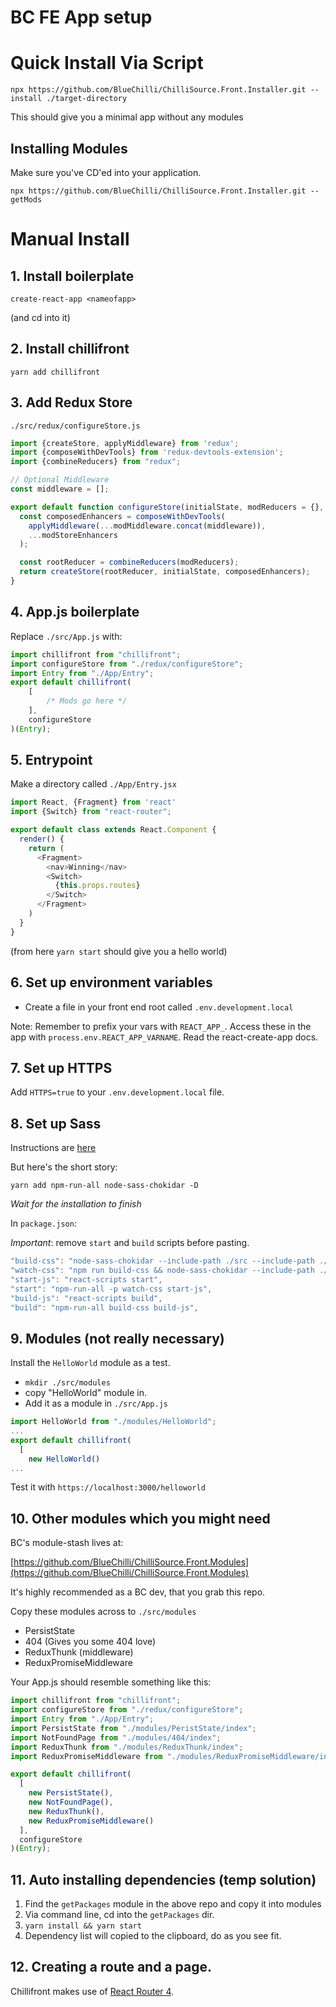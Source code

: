 # BC FE App setup

# Quick Install Via Script

`npx https://github.com/BlueChilli/ChilliSource.Front.Installer.git --install ./target-directory`

This should give you a minimal app without any modules

## Installing Modules

Make sure you've CD'ed into your application.

`npx https://github.com/BlueChilli/ChilliSource.Front.Installer.git --getMods`


# Manual Install


## 1. Install boilerplate

`create-react-app <nameofapp>`

(and cd into it)

## 2. Install chillifront

`yarn add chillifront`

## 3. Add Redux Store

`./src/redux/configureStore.js`

```js
import {createStore, applyMiddleware} from 'redux';
import {composeWithDevTools} from 'redux-devtools-extension';
import {combineReducers} from "redux";

// Optional Middleware
const middleware = [];

export default function configureStore(initialState, modReducers = {}, modMiddleware = [], modStoreEnhancers = []) {
  const composedEnhancers = composeWithDevTools(
    applyMiddleware(...modMiddleware.concat(middleware)),
    ...modStoreEnhancers
  );

  const rootReducer = combineReducers(modReducers);
  return createStore(rootReducer, initialState, composedEnhancers);
}
```


## 4. App.js boilerplate

Replace `./src/App.js` with:

```js
import chillifront from "chillifront";
import configureStore from "./redux/configureStore";
import Entry from "./App/Entry";
export default chillifront(
    [
        /* Mods go here */
    ],
    configureStore
)(Entry);

``` 

## 5. Entrypoint

Make a directory called `./App/Entry.jsx`

```js
import React, {Fragment} from 'react'
import {Switch} from "react-router";

export default class extends React.Component {
  render() {
    return (
      <Fragment>
        <nav>Winning</nav>
        <Switch>
          {this.props.routes}
        </Switch>
      </Fragment>
    )
  }
}
```

(from here `yarn start` should give you a hello world)

## 6. Set up environment variables

* Create a file in your front end root called `.env.development.local`

Note: Remember to prefix your vars with `REACT_APP_`. Access these in the app with `process.env.REACT_APP_VARNAME`. Read the react-create-app docs.

## 7. Set up HTTPS

Add `HTTPS=true` to your `.env.development.local` file.

## 8. Set up Sass

Instructions are [here](https://github.com/facebookincubator/create-react-app/blob/master/packages/react-scripts/template/README.md#adding-a-css-preprocessor-sass-less-etc)

But here's the short story:

```ssh
yarn add npm-run-all node-sass-chokidar -D
```

*Wait for the installation to finish*

In `package.json`:

*Important*: remove `start` and `build` scripts before pasting. 

```js
"build-css": "node-sass-chokidar --include-path ./src --include-path ./node_modules src/ -o src/",
"watch-css": "npm run build-css && node-sass-chokidar --include-path ./src --include-path ./node_modules src/ -o src/ --watch --recursive",
"start-js": "react-scripts start",
"start": "npm-run-all -p watch-css start-js",
"build-js": "react-scripts build",
"build": "npm-run-all build-css build-js",
```

## 9. Modules (not really necessary)

Install the `HelloWorld` module as a test.

* `mkdir ./src/modules`
* copy "HelloWorld" module in.
* Add it as a module in `./src/App.js`

```js
import HelloWorld from "./modules/HelloWorld";
...
export default chillifront(
  [
    new HelloWorld()
...
```

Test it with `https://localhost:3000/helloworld`

## 10. Other modules which you might need

BC's module-stash lives at:

[https://github.com/BlueChilli/ChilliSource.Front.Modules](https://github.com/BlueChilli/ChilliSource.Front.Modules)

It's highly recommended as a BC dev, that you grab this repo.

Copy these modules across to `./src/modules`

* PersistState 
* 404 (Gives you some 404 love)
* ReduxThunk (middleware)
* ReduxPromiseMiddleware

Your App.js should resemble something like this:

```js
import chillifront from "chillifront";
import configureStore from "./redux/configureStore";
import Entry from "./App/Entry";
import PersistState from "./modules/PeristState/index";
import NotFoundPage from "./modules/404/index";
import ReduxThunk from "./modules/ReduxThunk/index";
import ReduxPromiseMiddleware from "./modules/ReduxPromiseMiddleware/index";

export default chillifront(
  [
    new PersistState(),
    new NotFoundPage(),
    new ReduxThunk(),
    new ReduxPromiseMiddleware()
  ],
  configureStore
)(Entry);
```

## 11. Auto installing dependencies (temp solution)

1. Find the `getPackages` module in the above repo and copy it into modules
2. Via command line, cd into the `getPackages` dir. 
3. `yarn install && yarn start`
4. Dependency list will copied to the clipboard, do as you see fit.

## 12. Creating a route and a page.

Chillifront makes use of [React Router 4](https://reacttraining.com/react-router/).






